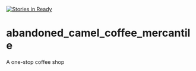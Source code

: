 [![Stories in Ready](https://badge.waffle.io/codyborders/abandoned_camel_coffee_mercantile.png?label=ready&title=Ready)](https://waffle.io/codyborders/abandoned_camel_coffee_mercantile)
# abandoned_camel_coffee_mercantile
A one-stop coffee shop
